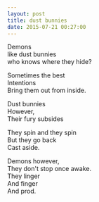 ```yaml
---
layout: post
title: dust bunnies
date: 2015-07-21 00:27:00
---
```


Demons    
like dust bunnies    
who knows where they hide?     
     
Sometimes the best    
Intentions     
Bring them out from inside.    

Dust bunnies     
However,     
Their fury subsides     
     
They spin and they spin      
But they go back      
Cast aside.      
      
Demons however,      
They don't stop once awake.    
They linger     
And finger     
And prod.     
